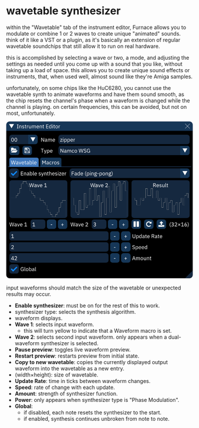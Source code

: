 # wavetable synthesizer

within the "Wavetable" tab of the instrument editor, Furnace allows you to modulate or combine 1 or 2 waves to create unique "animated" sounds. think of it like a VST or a plugin, as it's basically an extension of regular wavetable soundchips that still allow it to run on real hardware.

this is accomplished by selecting a wave or two, a mode, and adjusting the settings as needed until you come up with a sound that you like, without taking up a load of space. this allows you to create unique sound effects or instruments, that, when used well, almost sound like they're Amiga samples.

unfortunately, on some chips like the HuC6280, you cannot use the wavetable synth to animate waveforms and have them sound smooth, as the chip resets the channel's phase when a waveform is changed while the channel is playing. on certain frequencies, this can be avoided, but not on most, unfortunately.

![instrument wavetable tab](instrument-wavetable.png)

input waveforms should match the size of the wavetable or unexpected results may occur.

- **Enable synthesizer**: must be on for the rest of this to work.
- synthesizer type: selects the synthesis algorithm.
- waveform displays.
- **Wave 1**: selects input waveform.
  - this will turn yellow to indicate that a Waveform macro is set.
- **Wave 2**: selects second input waveform. only appears when a dual-waveform synthesizer is selected.
- **Pause preview**: toggles live waveform preview.
- **Restart preview**: restarts preview from initial state.
- **Copy to new wavetable**: copies the currently displayed output waveform into the wavetable as a new entry.
- (width×height): size of wavetable.
- **Update Rate**: time in ticks between waveform changes.
- **Speed**: rate of change with each update.
- **Amount**: strength of synthesizer function.
- **Power**: only appears when synthesizer type is "Phase Modulation".
- **Global**:
  - if disabled, each note resets the synthesizer to the start.
  - if enabled, synthesis continues unbroken from note to note.
